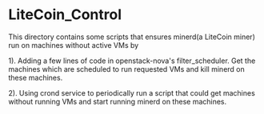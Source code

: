 LiteCoin_Control
================
This directory contains some scripts that ensures minerd(a LiteCoin miner) run on machines without active VMs by 

1). Adding a few lines of code in openstack-nova's filter_scheduler. Get the machines which are scheduled to run requested VMs and kill minerd on these machines.

2). Using crond service to periodically run a script that could get machines without running VMs and start running minerd on these machines.
